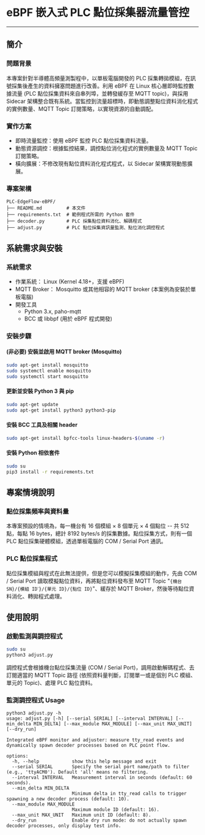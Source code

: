 # eBPF 嵌入式 PLC 點位採集器流量管控

---

## 簡介

### 問題背景

本專案針對半導體高頻量測製程中，以單板電腦開發的 PLC 採集轉拋模組，在訊號採集後產生的資料擁塞問題進行改善。利用 eBPF 在 Linux 核心層即時監控數據流量 (PLC 點位採集資料來自串列埠，並轉發緩存至 MQTT topic)，與採用 Sidecar 架構整合既有系統。當監控到流量超標時，即動態調整點位資料消化程式的實例數量、MQTT Topic 訂閱策略，以實現資源的自動調配。

### 實作方案

* 即時流量監控：使用 eBPF 監控 PLC 點位採集資料流量。
* 動態資源調控：根據監控結果，調控點位消化程式的實例數量及 MQTT Topic 訂閱策略。
* 橫向擴展：不修改現有點位資料消化程式程式，以 Sidecar 架構實現動態擴展。

### 專案架構

```
PLC-EdgeFlow-eBPF/
├── README.md         # 本文件
├── requirements.txt  # 範例程式所需的 Python 套件
├── decoder.py        # PLC 採集點位資料消化、解碼程式
├── adjust.py         # PLC 點位採集資訊量監測、點位消化調控程式
```

## 系統需求與安裝

### 系統需求

* 作業系統： Linux (Kernel 4.18+，支援 eBPF)
* MQTT Broker： Mosquitto 或其他相容的 MQTT broker (本案例為安裝於單板電腦)
* 開發工具
    * Python 3.x, paho-mqtt
    * BCC 或 libbpf (用於 eBPF 程式開發)

### 安裝步驟

#### (非必要) 安裝並啟用 MQTT broker (Mosquitto)

```bash
sudo apt-get install mosquitto
sudo systemctl enable mosquitto
sudo systemctl start mosquitto
```

#### 更新並安裝 Python 3 與 pip

```bash
sudo apt-get update
sudo apt-get install python3 python3-pip
```

#### 安裝 BCC 工具及相關 header

```bash
sudo apt-get install bpfcc-tools linux-headers-$(uname -r)
```

#### 安裝 Python 相依套件

```bash
sudo su
pip3 install -r requirements.txt
```

## 專案情境說明

### 點位採集頻率與資料量

本專案預設的情境為，每一機台有 16 個模組 × 8 個單元 × 4 個點位 -- 共 512 點，每點 16 bytes，總計 8192 bytes/s 的採集數據。點位採集方式，則有一個 PLC 點位採集硬體模組，透過單板電腦的 COM / Serial Port 通訊。

###  PLC 點位採集程式

點位採集模組與程式在此無法提供，但是您可以模擬採集模組的動作，先由 COM / Serial Port 讀取模擬點位資料，再將點位資料發布至 MQTT Topic "``{機台 SN}/{模組 IDˋ}/{單元 ID}/{點位 ID}``"、緩存於 MQTT Broker，然後等待點位資料消化、轉拋程式處理。


## 使用說明

### 啟動監測與調控程式

```bash
sudo su
python3 adjust.py
```

調控程式會根據機台點位採集流量 (COM / Serial Port)，調用啟動解碼程式、去訂閱適當的 MQTT Topic 路徑 (依照資料量判斷，訂閱單一或是個別 PLC 模組、單元的 Topic)、處理 PLC 點位資料。


### 監測調控程式 Usage

```bash!
python3 adjust.py -h
usage: adjust.py [-h] [--serial SERIAL] [--interval INTERVAL] [--min_delta MIN_DELTA] [--max_module MAX_MODULE] [--max_unit MAX_UNIT] [--dry_run]

Integrated eBPF monitor and adjuster: measure tty_read events and dynamically spawn decoder processes based on PLC point flow.

options:
  -h, --help            show this help message and exit
  --serial SERIAL       Specify the serial port name/path to filter (e.g., 'ttyACM0'). Default 'all' means no filtering.
  --interval INTERVAL   Measurement interval in seconds (default: 60 seconds).
  --min_delta MIN_DELTA
                        Minimum delta in tty_read calls to trigger spawning a new decoder process (default: 10).
  --max_module MAX_MODULE
                        Maximum module ID (default: 16).
  --max_unit MAX_UNIT   Maximum unit ID (default: 8).
  --dry_run             Enable dry run mode: do not actually spawn decoder processes, only display test info.

```
